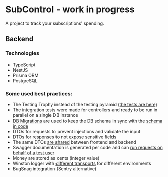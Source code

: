 # SubControl - work in progress

A project to track your subscriptions' spending.

## Backend

### Technologies

- TypeScript
- NestJS
- Prisma ORM
- PostgreSQL

### Some used best practices:

- The Testing Trophy instead of the testing pyramid [(the tests are here)](apps/backend/tests)
- The integration tests were made for controllers and ready to be run in parallel on a single DB instance
- [DB Migrations](apps/backend/prisma/migrations) are used to keep the DB schema in sync with the [schema in code](apps/backend/prisma/schema.prisma)
- DTOs for requests to prevent injections and validate the input
- DTOs for responses to not expose sensitive fields 
- The same DTOs [are shared](packages/shared-dtos) between frontend and backend
- Swagger documentation is generated per code and can [run requests on behalf of a test user](apps/backend/src/utils/swagger.ts)
- Money are stored as cents (integer value)
- Winston logger with [different transports](apps/backend/src/config/winston-logger.config.ts) for different environments
- BugSnag integration (Sentry alternative)
